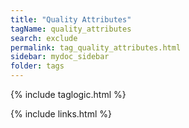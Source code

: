 ```yaml
---
title: "Quality Attributes"
tagName: quality_attributes
search: exclude
permalink: tag_quality_attributes.html
sidebar: mydoc_sidebar
folder: tags
---
```

{% include taglogic.html %}

{% include links.html %}